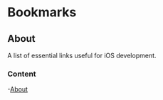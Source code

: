 # Bookmarks

## About
A list of essential links useful for iOS development.

### Content
-[About](#about)
